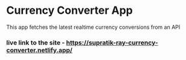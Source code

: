 # Currency Converter App

This app fetches the latest realtime currency conversions from an API

### live link to the site - https://supratik-ray-currency-converter.netlify.app/
